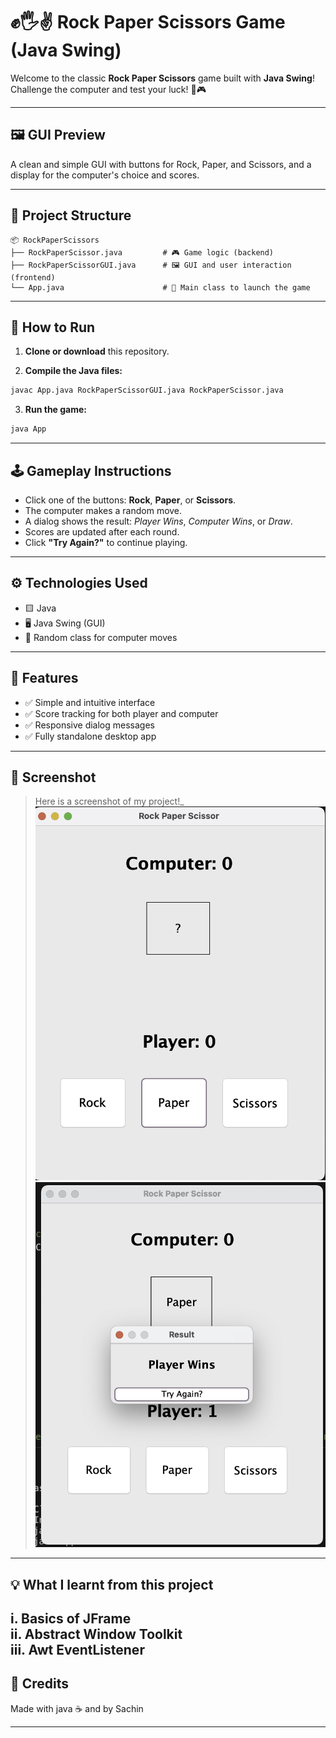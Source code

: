 # ✊🖐✌️ Rock Paper Scissors Game (Java Swing)

Welcome to the classic **Rock Paper Scissors** game built with **Java Swing**!  
Challenge the computer and test your luck! 🎲🎮

---

## 🖼️ GUI Preview
A clean and simple GUI with buttons for Rock, Paper, and Scissors, and a display for the computer's choice and scores.

---

## 📁 Project Structure

```
📦 RockPaperScissors
├── RockPaperScissor.java         # 🎮 Game logic (backend)
├── RockPaperScissorGUI.java      # 🖼️ GUI and user interaction (frontend)
└── App.java                      # 🚀 Main class to launch the game
```

---

## 🚀 How to Run

1. **Clone or download** this repository.

2. **Compile the Java files:**

```bash
javac App.java RockPaperScissorGUI.java RockPaperScissor.java
```

3. **Run the game:**

```bash
java App
```

---

## 🕹️ Gameplay Instructions

- Click one of the buttons: **Rock**, **Paper**, or **Scissors**.
- The computer makes a random move.
- A dialog shows the result:  _Player Wins_,  _Computer Wins_, or  _Draw_.
- Scores are updated after each round.
- Click **"Try Again?"** to continue playing.

---

## ⚙️ Technologies Used

- 🟨 Java
- 🖥️ Java Swing (GUI)
- 🎲 Random class for computer moves

---

## 🎯 Features

- ✅ Simple and intuitive interface
- ✅ Score tracking for both player and computer
- ✅ Responsive dialog messages
- ✅ Fully standalone desktop app

---

## 📸 Screenshot 

> Here is a screenshot of my project!_  
>![Screenshot1](ss1.png)
>![Screenshot2](ss2.png)


---
## 💡 What I learnt from this project
i. Basics of JFrame<br>
ii. Abstract Window Toolkit<br>
iii. Awt EventListener<br>
---

## 🙌 Credits

Made with java ☕️ and by Sachin

---
